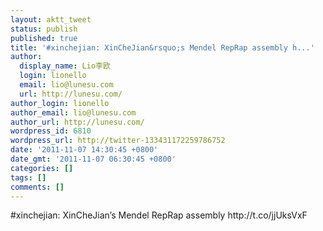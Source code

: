 ```yaml
---
layout: aktt_tweet
status: publish
published: true
title: '#xinchejian: XinCheJian&rsquo;s Mendel RepRap assembly h...'
author:
  display_name: Lio李欧
  login: lionello
  email: lio@lunesu.com
  url: http://lunesu.com/
author_login: lionello
author_email: lio@lunesu.com
author_url: http://lunesu.com/
wordpress_id: 6810
wordpress_url: http://twitter-133431172259786752
date: '2011-11-07 14:30:45 +0800'
date_gmt: '2011-11-07 06:30:45 +0800'
categories: []
tags: []
comments: []
---
```

<p>#xinchejian: XinCheJian&rsquo;s Mendel RepRap assembly http:&#47;&#47;t.co&#47;jjUksVxF</p>
